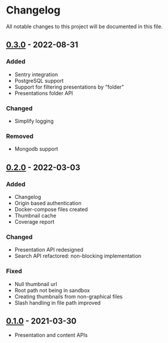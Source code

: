 # Changelog
All notable changes to this project will be documented in this file.

## [0.3.0] - 2022-08-31
### Added
- Sentry integration
- PostgreSQL support
- Support for filtering presentations by "folder"
- Presentations folder API

### Changed
- Simplify logging

### Removed
- Mongodb support

## [0.2.0] - 2022-03-03
### Added
- Changelog
- Origin based authentication 
- Docker-compose files created 
- Thumbnail cache
- Coverage report

### Changed
-  Presentation API redesigned 
-  Search API refactored: non-blocking implementation 

### Fixed
- Null thumbnail url
- Root path not being in sandbox
- Creating thumbnails from non-graphical files
- Slash handling in file path improved

## [0.1.0] - 2021-03-30
-  Presentation and content APIs

[Unreleased]: https://bbpgitlab.epfl.ch/viz/veeone/veedrive/-/compare/0.3.0...master?from_project_id=124
[0.3.0]: https://bbpgitlab.epfl.ch/viz/veeone/veedrive/-/compare/0.2.0...0.3.0?from_project_id=124
[0.2.0]: https://bbpgitlab.epfl.ch/viz/veeone/veedrive/-/compare/0.1.0...0.2.0?from_project_id=124
[0.1.0]: https://bbpgitlab.epfl.ch/viz/veeone/veedrive/-/compare/e7c9bc69247b67440166d754738c0ccc42d55cbb...0.1.0?from_project_id=124
